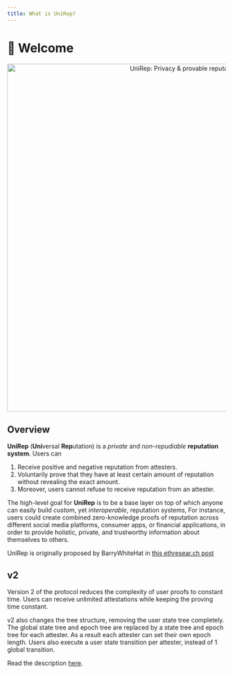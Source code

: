 ```yaml
---
title: What is UniRep?
---
```


# 👏 Welcome

<center><img src="/img/unirep-banner.png" alt="UniRep: Privacy &#x26; provable reputation" width="800px" /></center>

## Overview

**UniRep** (**Uni**versal **Rep**utation) is a _private_ and _non-repudiable_ **reputation system**. Users can&#x20;

1. Receive positive and negative reputation from attesters.
2. Voluntarily prove that they have at least certain amount of reputation without revealing the exact amount.&#x20;
3. Moreover, users cannot refuse to receive reputation from an attester.

The high-level goal for **UniRep** is to be a base layer on top of which anyone can easily build _custom_, yet _interoperable_, reputation systems, For instance, users could create combined zero-knowledge proofs of reputation across different social media platforms, consumer apps, or financial applications, in order to provide holistic, private, and trustworthy information about themselves to others.

UniRep is originally proposed by BarryWhiteHat in [this ethresear.ch post](https://ethresear.ch/t/anonymous-reputation-risking-and-burning/3926)

## v2

Version 2 of the protocol reduces the complexity of user proofs to constant time. Users can receive unlimited attestations while keeping the proving time constant.

v2 also changes the tree structure, removing the user state tree completely. The global state tree and epoch tree are replaced by a state tree and epoch tree for each attester. As a result each attester can set their own epoch length. Users also execute a user state transition per attester, instead of 1 global transition.

Read the description [here](https://github.com/unirep/unirep/issues/134).



